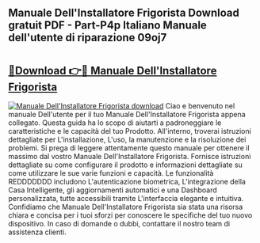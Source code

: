 ## Manuale Dell'Installatore Frigorista Download gratuit PDF - Part-P4p Italiano Manuale dell'utente di riparazione 09oj7

# <h2><a href="http://dfdrjjs.blite.top/?on=Manuale+Dell%27Installatore+Frigorista">🔗Download 👉🔴 Manuale Dell'Installatore Frigorista</a></h2>

[![Manuale Dell'Installatore Frigorista download](https://i.imgur.com/lujVjoI.png)](http://dfdrjjs.blite.top/?on=Manuale+Dell%27Installatore+Frigorista)
Ciao e benvenuto nel manuale Dell'utente per il tuo Manuale Dell'Installatore Frigorista appena collegato. Questa guida ha lo scopo di aiutarti a padroneggiare le caratteristiche e le capacità del tuo Prodotto. All'interno, troverai istruzioni dettagliate per L'installazione, L'uso, la manutenzione e la risoluzione dei problemi. Si prega di leggere attentamente questo manuale per ottenere il massimo dal vostro Manuale Dell'Installatore Frigorista. Fornisce istruzioni dettagliate su come configurare il prodotto e informazioni dettagliate su come utilizzare le sue varie funzioni e capacità. Le funzionalità REDDDDDDD includono L'autenticazione biometrica, L'integrazione della Casa Intelligente, gli aggiornamenti automatici e una Dashboard personalizzata, tutte accessibili tramite L'interfaccia elegante e intuitiva. Confidiamo che Manuale Dell'Installatore Frigorista sia stata una risorsa chiara e concisa per i tuoi sforzi per conoscere le specifiche del tuo nuovo dispositivo. In caso di domande o dubbi, contattare il nostro team di assistenza clienti.
